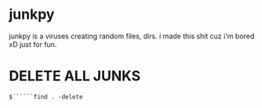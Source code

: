 # junkpy
junkpy is a viruses creating random files, dirs. i made this shit cuz i'm bored xD just for fun.


# DELETE ALL JUNKS
```$``````find . -delete```

